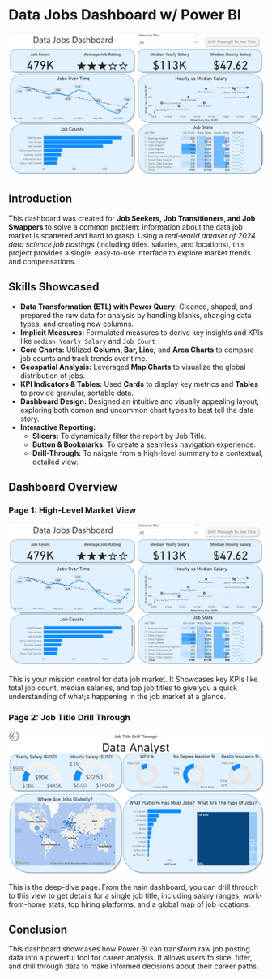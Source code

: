 # Data Jobs Dashboard w/ Power BI

![Dashboard Page 1](image/Project1_Page1.JPG)

## Introduction 

This dashboard was created for **Job Seekers, Job Transitioners, and Job Swappers** to solve a common problem: information about the data job market is scattered and hard to grasp. Using a *real-world dataset of 2024 data science job postings* (including titles. salaries, and locations), this project provides a single. easy-to-use interface to explore market trends and compensations.

## Skills Showcased

- **Data Transformation (ETL) with Power Query:**
Cleaned, shaped, and prepared the raw data for analysis
by handling blanks, changing data types, and creating
new columns.
- **Implicit Measures:**
Formulated measures to derive key insights and KPIs like `median Yearly Salary`
and `Job Count`
- **Core Charts:** 
Utilized **Column, Bar, Line,** and **Area Charts** to compare job counts and track trends over time.
- **Geospatial Analysis:** 
Leveraged **Map Charts** to visualize the global distribution of jobs.
- **KPI Indicators & Tables:** 
Used **Cards** to display key metrics and **Tables** to provide granular, sortable data.
- **Dashboard Design:** Designed an intuitive and visually appealing layout, exploring both comon and uncommon chart types to best tell the data story.
- **Interactive Reporting:**
    - **Slicers:** To dynamically filter the report by Job Title.
    - **Button & Bookmarks:** To create a seamless
    navigation experience.
    - **Drill-Through:** To naigate from a high-level summary to a contextual, detailed view.

## Dashboard Overview

### Page 1: High-Level Market View

![Dashboard Page 1](image/Project1_Page1.JPG)

This is your mission control for data job market. It Showcases key KPIs like total job count, median salaries, and top job titles to give you a quick understanding of what;s happening in the job market at a
glance.

### Page 2: Job Title Drill Through

![Dashboard Page 1](image/Project2_Page2.JPG)

This is the deep-dive page. From the nain dashboard, you can drill through to this view to get details for a single job title, including salary ranges, work-from-home stats, top hiring platforms, and a global map of job locations.

## Conclusion

This dashboard showcases how Power BI can transform raw job posting data into a powerful tool for career analysis. It allows users to slice, filter, and drill through data to make informed decisions about their career paths.